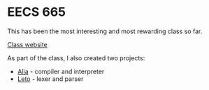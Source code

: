 # EECS 665

This has been the most interesting and most rewarding class so far.

[Class website](https://compilers.cool/)

As part of the class, I also created two projects:

- [Alia](https://github.com/maxpatiiuk/alia) - compiler and interpreter
- [Leto](https://github.com/maxpatiiuk/leto) - lexer and parser
